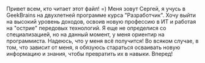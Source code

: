 Привет всем, кто читает этот файл! =)
Меня зовут Сергей, я учусь в GeekBrains на двухлетней программе курса "Разработчик".
Хочу выйти на высокий уровень доходов, освоив новую профессию в ИТ и работая на "острие" передовых технологий. 
Я еще не определися со специализацией, но на данный момент, у меня ориентир на программиста.
Надеюсь, что у меня всё получится! 
Во всяком случае, в том, что зависит от меня, я обязуюсь стараться осваивать новую информацию и знания, чтобы превратить их в навыки.
Вперед!